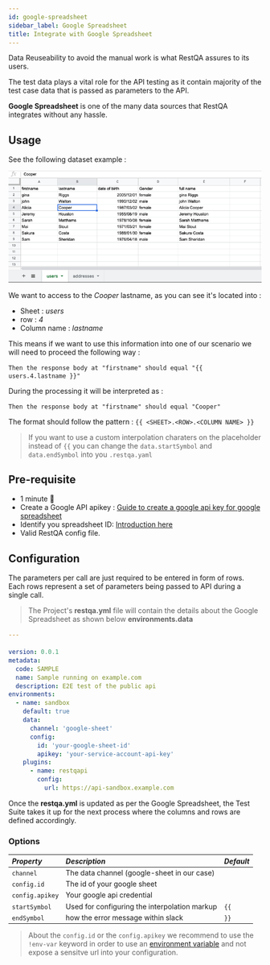 ```yaml
---
id: google-spreadsheet
sidebar_label: Google Spreadsheet
title: Integrate with Google Spreadsheet
---
```


Data Reuseability to avoid the manual work is what RestQA assures to its users. 

The test data plays a vital role for the API testing as it contain majority of the test case data that is passed as parameters to the API.

**Google Spreadsheet** is one of the many data sources that RestQA integrates without any hassle.

## Usage

See the following dataset example :

![Google Spreadsheet](../assets/data-google-spreadsheet.png)


We want to access to the *Cooper* lastname, as you can see it's located into :

* Sheet : *users*
* row : *4*
* Column name : *lastname*

This means if we want to use this information into one of our scenario we will need to proceed the following way :

```gherkin
Then the response body at "firstname" should equal "{{ users.4.lastname }}"
```

During the processing it will be interpreted as :


```
Then the response body at "firstname" should equal "Cooper"
```

The format should follow the pattern : `{{ <SHEET>.<ROW>.<COLUMN NAME> }}`

> If you want to use a custom interpolation charaters on the placeholder instead of `{{`  you can change the `data.startSymbol` and `data.endSymbol` into you `.restqa.yaml`

## Pre-requisite

 * 1 minute  🚀
 * Create a Google API apikey : [Guide to create a google api key for google spreadsheet](https://developers.google.com/sheets/api/quickstart/js)
 * Identify you spreadsheet ID: [Introduction here](https://developers.google.com/sheets/api/guides/concepts)
 * Valid RestQA config file.

## Configuration 

The parameters per call are just required to be entered in form of rows. Each rows represent a set of parameters being passed to API during a single call.

> The Project's **restqa.yml** file will contain the details about the Google Spreadsheet as shown below **environments.data**

```yaml
---

version: 0.0.1
metadata:
  code: SAMPLE
  name: Sample running on example.com
  description: E2E test of the public api
environments:
  - name: sandbox
    default: true
    data:
      channel: 'google-sheet'
      config:
      	id: 'your-google-sheet-id'
      	apikey: 'your-service-account-api-key'
    plugins:
      - name: restqapi
        config:
          url: https://api-sandbox.example.com
```

Once the **restqa.yml** is updated as per the Google Spreadsheet, the Test Suite takes it up for the next process where the columns and rows are defined accordingly.

### Options

| *Property*      | *Description*                                                  | *Default*          |
|:----------------|:---------------------------------------------------------------|:-------------------|
| `channel`       | The data channel (google-sheet in our case)                    |                    |
| `config.id`     | The id of your google sheet                                    |                    |
| `config.apikey` | Your google api credential                                     |                    |
| `startSymbol`   | Used for configuring the interpolation markup                  | `{{`               |
| `endSymbol`     | how the error message within slack                             | `}}`               |


> About the `config.id` or the `config.apikey` we recommend to use the `!env-var` keyword in order to use an [environment variable](/docs/getting-started/environment-variable) and not expose a sensitve url into your configuration.

